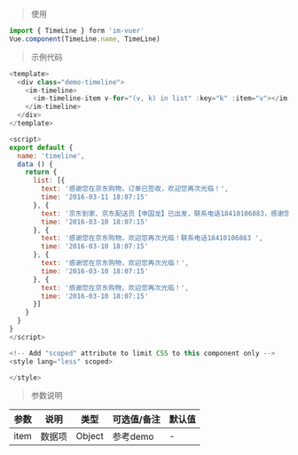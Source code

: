 
> 使用

```js
import { TimeLine } form 'im-vuer'
Vue.component(TimeLine.name, TimeLine)
```

> 示例代码

```js
<template>
  <div class="demo-timeline">
    <im-timeline>
      <im-timeline-item v-for="(v, k) in list" :key="k" :item="v"></im-timeline-item>
    </im-timeline>
  </div>
</template>

<script>
export default {
  name: 'timeline',
  data () {
    return {
      list: [{
        text: '感谢您在京东购物，订单已签收，欢迎您再次光临！',
        time: '2016-03-11 18:07:15'
      }, {
        text: '京东到家、京东配送员【申国龙】已出发，联系电话18410106883，感谢您的耐心',
        time: '2016-03-10 18:07:15'
      }, {
        text: '感谢您在京东购物，欢迎您再次光临！联系电话18410106883 ',
        time: '2016-03-10 18:07:15'
      }, {
        text: '感谢您在京东购物，欢迎您再次光临！',
        time: '2016-03-10 18:07:15'
      }, {
        text: '感谢您在京东购物，欢迎您再次光临！',
        time: '2016-03-10 18:07:15'
      }]
    }
  }
}
</script>

<!-- Add "scoped" attribute to limit CSS to this component only -->
<style lang="less" scoped>

</style>

```
> 参数说明

  <div>
   <table>
    <thead>
     <tr>
      <th>参数</th> 
      <th>说明</th> 
      <th>类型</th> 
      <th>可选值/备注</th> 
      <th>默认值</th>
     </tr>
    </thead> 
    <tbody>
    <tr>
      <td>item</td> 
      <td>数据项</td> 
      <td>Object</td> 
      <td>参考demo</td> 
      <td>-</td>
    </tr>
    </tbody>
   </table>
  </div>
  